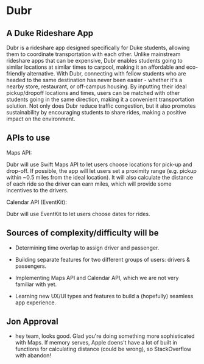 # Dubr
## A Duke Rideshare App

Dubr is a rideshare app designed specifically for Duke students, allowing them to coordinate transportation with each other. Unlike mainstream rideshare apps that can be expensive, Dubr enables students going to similar locations at similar times to carpool, making it an affordable and eco-friendly alternative. With Dubr, connecting with fellow students who are headed to the same destination has never been easier - whether it's a nearby store, restaurant, or off-campus housing. By inputting their ideal pickup/dropoff locations and times, users can be matched with other students going in the same direction, making it a convenient transportation solution. Not only does Dubr reduce traffic congestion, but it also promotes sustainability by encouraging students to share rides, making a positive impact on the environment.


## APIs to use

Maps API: 

Dubr will use Swift Maps API to let users choose locations for pick-up and drop-off. If possible, the app will let users set a proximity range (e.g. pickup within ~0.5 miles from the ideal location). It will also calculate the distance of each ride so the driver can earn miles, which will provide some incentives to the drivers.

Calendar API (EventKit):

Dubr will use EventKit to let users choose dates for rides.

## Sources of complexity/difficulty will be

- Determining time overlap to assign driver and passenger.

- Building separate features for two different groups of users: drivers & passengers.

- Implementing Maps API and Calendar API, which we are not very familiar with yet.

- Learning new UX/UI types and features to build a (hopefully) seamless app experience.

## Jon Approval
- hey team, looks good. Glad you're doing something more sophisticated with Maps. If memory serves, Apple doens't have a lot of built in functions for calculating distance (could be wrong), so StackOverflow with abandon!
